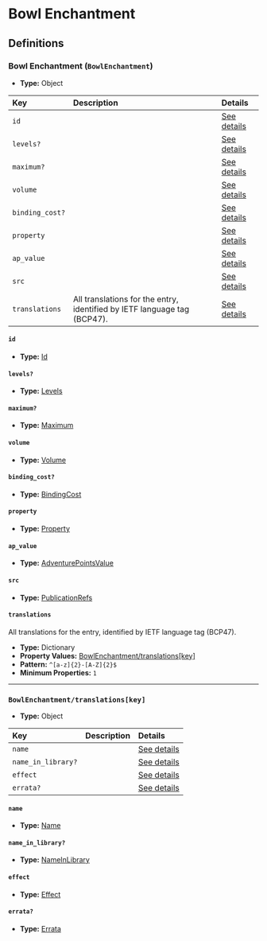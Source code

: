 # Bowl Enchantment

## Definitions

### <a name="BowlEnchantment"></a> Bowl Enchantment (`BowlEnchantment`)

- **Type:** Object

Key | Description | Details
:-- | :-- | :--
`id` |  | <a href="#BowlEnchantment/id">See details</a>
`levels?` |  | <a href="#BowlEnchantment/levels">See details</a>
`maximum?` |  | <a href="#BowlEnchantment/maximum">See details</a>
`volume` |  | <a href="#BowlEnchantment/volume">See details</a>
`binding_cost?` |  | <a href="#BowlEnchantment/binding_cost">See details</a>
`property` |  | <a href="#BowlEnchantment/property">See details</a>
`ap_value` |  | <a href="#BowlEnchantment/ap_value">See details</a>
`src` |  | <a href="#BowlEnchantment/src">See details</a>
`translations` | All translations for the entry, identified by IETF language tag (BCP47). | <a href="#BowlEnchantment/translations">See details</a>

#### <a name="BowlEnchantment/id"></a> `id`

- **Type:** <a href="../_Activatable.md#Id">Id</a>

#### <a name="BowlEnchantment/levels"></a> `levels?`

- **Type:** <a href="../_Activatable.md#Levels">Levels</a>

#### <a name="BowlEnchantment/maximum"></a> `maximum?`

- **Type:** <a href="../_Activatable.md#Maximum">Maximum</a>

#### <a name="BowlEnchantment/volume"></a> `volume`

- **Type:** <a href="../_Activatable.md#Volume">Volume</a>

#### <a name="BowlEnchantment/binding_cost"></a> `binding_cost?`

- **Type:** <a href="../_Activatable.md#BindingCost">BindingCost</a>

#### <a name="BowlEnchantment/property"></a> `property`

- **Type:** <a href="../_Activatable.md#Property">Property</a>

#### <a name="BowlEnchantment/ap_value"></a> `ap_value`

- **Type:** <a href="../_Activatable.md#AdventurePointsValue">AdventurePointsValue</a>

#### <a name="BowlEnchantment/src"></a> `src`

- **Type:** <a href="../source/_PublicationRef.md#PublicationRefs">PublicationRefs</a>

#### <a name="BowlEnchantment/translations"></a> `translations`

All translations for the entry, identified by IETF language tag (BCP47).

- **Type:** Dictionary
- **Property Values:** <a href="#BowlEnchantment/translations[key]">BowlEnchantment/translations[key]</a>
- **Pattern:** `^[a-z]{2}-[A-Z]{2}$`
- **Minimum Properties:** `1`

---

### <a name="BowlEnchantment/translations[key]"></a> `BowlEnchantment/translations[key]`

- **Type:** Object

Key | Description | Details
:-- | :-- | :--
`name` |  | <a href="#BowlEnchantment/translations[key]/name">See details</a>
`name_in_library?` |  | <a href="#BowlEnchantment/translations[key]/name_in_library">See details</a>
`effect` |  | <a href="#BowlEnchantment/translations[key]/effect">See details</a>
`errata?` |  | <a href="#BowlEnchantment/translations[key]/errata">See details</a>

#### <a name="BowlEnchantment/translations[key]/name"></a> `name`

- **Type:** <a href="../_Activatable.md#Name">Name</a>

#### <a name="BowlEnchantment/translations[key]/name_in_library"></a> `name_in_library?`

- **Type:** <a href="../_Activatable.md#NameInLibrary">NameInLibrary</a>

#### <a name="BowlEnchantment/translations[key]/effect"></a> `effect`

- **Type:** <a href="../_Activatable.md#Effect">Effect</a>

#### <a name="BowlEnchantment/translations[key]/errata"></a> `errata?`

- **Type:** <a href="../source/_Erratum.md#Errata">Errata</a>
